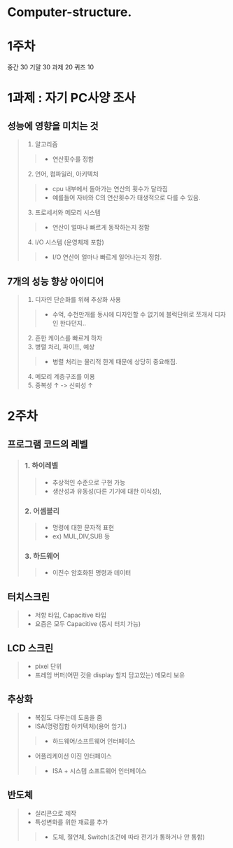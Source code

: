 # Computer-structure.

# 1주차
중간 30 기말 30 과제 20 퀴즈 10

# 1과제 : 자기 PC사양 조사

## 성능에 영향을 미치는 것
> 1. 알고리즘
> > - 연산횟수를 정함
> 2. 언어, 컴파일러, 아키텍처
> > - cpu 내부에서 돌아가는 연산의 횟수가 달라짐
> > - 예를들어 자바와 C의 연산횟수가 태생적으로 다를 수 있음.
> 3. 프로세서와 메모리 시스템
> > - 연산이 얼마나 빠르게 동작하는지 정함
> 4. I/O 시스템 (운영체제 포함)
> > - I/O 연산이 얼마나 빠르게 일어나는지 정함.

## 7개의 성능 향상 아이디어
> 1. 디자인 단순화를 위해 추상화 사용
> > - 수억, 수천만개를 동시에 디자인할 수 없기에 블럭단위로 쪼개서 디자인 한다던지..
> 2. 흔한 케이스를 빠르게 하자
> 3. 병렬 처리, 파이프, 예상
> > - 병렬 처리는 물리적 한계 때문에 상당히 중요해짐.
> 4. 메모리 계층구조를 이용
> 5. 중복성 ↑ -> 신뢰성 ↑

# 2주차
## 프로그램 코드의 레벨
> ### 1. 하이레벨 
> > - 추상적인 수준으로 구현 가능
> > - 생산성과 유동성(다른 기기에 대한 이식성), 
> ### 2. 어셈블리
> > - 명령에 대한 문자적 표현
> > - ex) MUL,DIV,SUB 등
> ### 3. 하드웨어
> > - 이진수
> > 암호화된 명령과 데이터
## 터치스크린
> - 저항 타입, Capacitive 타입
> - 요즘은 모두 Capacitive (동시 터치 가능)
## LCD 스크린
> - pixel 단위
> - 프레임 버퍼(어떤 것을 display 할지 담고있는) 메모리 보유

## 추상화
> - 복잡도 다루는데 도움을 줌
> - ISA(명령집합 아키텍처)(용어 암기.)
> > - 하드웨어/소프트웨어 인터페이스
> - 어플리케이션 이진 인터페이스
> > - ISA + 시스템 소프트웨어 인터페이스

## 반도체
> - 실리콘으로 제작
> - 특성변화를 위한 재료를 추가
> > - 도체, 절연체, Switch(조건에 따라 전기가 통하거나 안 통함)
